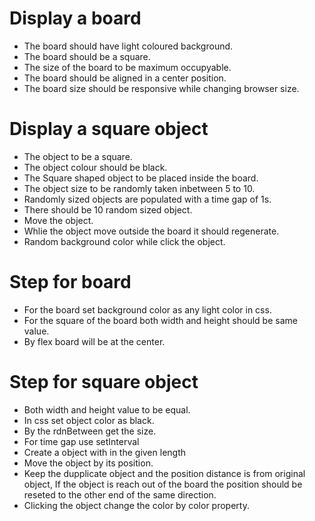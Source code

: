 # Display a board

 * The board should have light coloured background.
 * The board should be a square.
 * The size of the board to be maximum occupyable.
 * The board should be aligned in a center position.
* The board size should be responsive while changing browser size.

# Display a square object

 * The object to be a square.
 * The object colour should be black.
 * The Square shaped object to be placed inside the board.
 * The object size to be randomly taken inbetween 5 to 10.
 * Randomly sized objects are populated with a time gap of 1s.
 * There should be 10 random sized object.
 * Move the object.
 * Whlie the object move outside the board it should regenerate.
 * Random background color while click the object.

# Step for board

* For the board set background color as any light color in css.
 * For the square of the board both width and height should be same value.
 * By flex board will be at the center.

# Step for square object

 * Both width and height value to be equal.
 * In css set object color as black.
 * By the rdnBetween get the size.
 * For time gap use setInterval
 * Create a object with in the given length
 * Move the object by its position.
 * Keep the dupplicate object and the position distance is from original object, If the object is reach out of the board the position should be reseted to the other end of the same direction.
 * Clicking the object change the color by color property.
